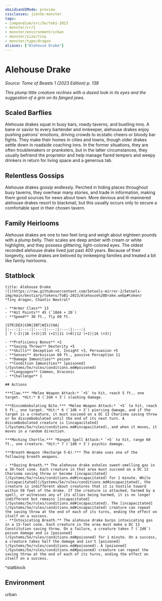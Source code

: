 ```yaml
---
obsidianUIMode: preview
cssclasses: json5e-monster
tags:
- compendium/src/5e/tob1-2023
- monster/cr/1
- monster/environment/urban
- monster/size/tiny
- monster/type/dragon
aliases: ["Alehouse Drake"]
---
```

# Alehouse Drake
*Source: Tome of Beasts 1 (2023 Edition) p. 138*  

*This plump little creature reclines with a dazed look in its eyes and the suggestion of a grin on its fanged jaws.*

## Scaled Barflies

Alehouse drakes squat in busy bars, rowdy taverns, and bustling inns. A bane or savior to every bartender and innkeeper, alehouse drakes enjoy pushing patrons' emotions, driving crowds to ecstatic cheers or bloody bar fights. They make their homes in cities and towns, though older drakes settle down in roadside coaching inns. In the former situations, they are often troublemakers or pranksters, but in the latter circumstances, they usually befriend the proprietor and help manage flared tempers and weepy drinkers in return for living space and a generous tab.

## Relentless Gossips

Alehouse drakes gossip endlessly. Perched in hiding places throughout busy taverns, they overhear many stories, and trade in information, making them good sources for news about town. More devious and ill-mannered alehouse drakes resort to blackmail, but this usually occurs only to secure a comfortable spot in their chosen tavern.

## Family Heirlooms

Alehouse drakes are one to two feet long and weigh about eighteen pounds with a plump belly. Their scales are deep amber with cream or white highlights, and they possess glittering, light-colored eyes. The oldest recorded alehouse drake lived just past 400 years. Because of their longevity, some drakes are beloved by innkeeping families and treated a bit like family heirlooms.

## Statblock

```ad-statblock
title: Alehouse Drake
![](https://raw.githubusercontent.com/5etools-mirror-2/5etools-img/main/bestiary/tokens/ToB1-2023/Alehouse%20Drake.webp#token)
*Tiny dragon, Chaotic Neutral*

- **Armor Class** 13
- **Hit Points** 45 (`10d4 + 20`)
- **Speed** 30 ft., fly 60 ft.

|STR|DEX|CON|INT|WIS|CHA|
|:---:|:---:|:---:|:---:|:---:|:---:|
| 7 (-2)|16 (+3)|15 (+2)|11 (+0)|12 (+1)|16 (+3)|

- **Proficiency Bonus** +2
- **Saving Throws** Dexterity +5
- **Skills** Deception +5, Insight +3, Persuasion +5
- **Senses** darkvision 60 ft., passive Perception 11
- **Damage Immunities** poison
- **Condition Immunities** [poisoned](/Systems/5e/rules/conditions.md#poisoned)
- **Languages** Common, Draconic
- **Challenge** 1

## Actions

***Claw.*** *Melee Weapon Attack:* `+5` to hit, reach 5 ft., one target. *Hit:* 8 (`2d4 + 3`) slashing damage.

***Discombobulating Bite.*** *Melee Weapon Attack:* `+5` to hit, reach 5 ft., one target. *Hit:* 6 (`1d6 + 3`) piercing damage, and if the target is a creature, it must succeed on a DC 13 Charisma saving throw or be discombobulated until the end of its next turn. A discombobulated creature is [incapacitated](/Systems/5e/rules/conditions.md#incapacitated), and when it moves, it moves in a random direction.

***Mocking Chortle.*** *Ranged Spell Attack:* `+5` to hit, range 60 ft., one creature. *Hit:* 7 (`1d8 + 3`) psychic damage.

***Breath Weapon (Recharge 5-6).*** The drake uses one of the following breath weapons.

- **Dazing Breath.** The alehouse drake exhales sweet-smelling gas in a 30-foot cone. Each creature in that area must succeed on a DC 13 Charisma saving throw or become [incapacitated](/Systems/5e/rules/conditions.md#incapacitated) for 1 minute. While [incapacitated](/Systems/5e/rules/conditions.md#incapacitated), the creature is indifferent about creatures that it is hostile toward within 50 feet of the drake. If the creature is attacked, harmed by a spell, or witnesses any of its allies being harmed, it is no longer indifferent but remains [incapacitated](/Systems/5e/rules/conditions.md#incapacitated). The [incapacitated](/Systems/5e/rules/conditions.md#incapacitated) creature can repeat the saving throw at the end of each of its turns, ending the effect on itself on a success.  
- **Intoxicating Breath.** The alehouse drake burps intoxicating gas in a 15-foot cone. Each creature in the area must make a DC 13 Constitution saving throw. On a failure, a creature takes 7 (`2d6`) poison damage and is [poisoned](/Systems/5e/rules/conditions.md#poisoned) for 1 minute. On a success, a creature takes half the damage and isn't [poisoned](/Systems/5e/rules/conditions.md#poisoned). A [poisoned](/Systems/5e/rules/conditions.md#poisoned) creature can repeat the saving throw at the end of each of its turns, ending the effect on itself on a success.  
```
^statblock

## Environment

urban